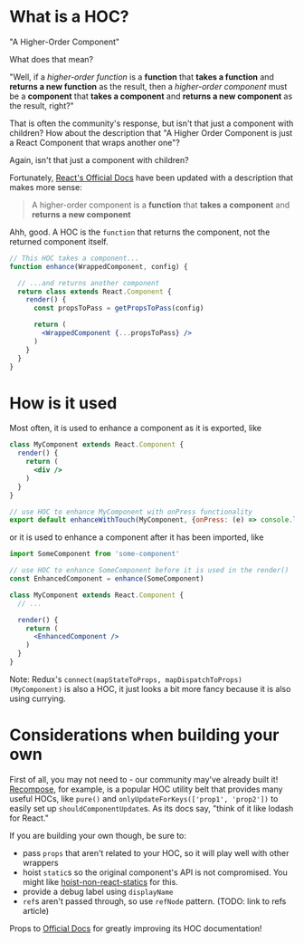 # What is a HOC?
"A Higher-Order Component"

What does that mean?

"Well, if a _higher-order function_ is a **function** that **takes a function** and **returns a new function** as the result, then a _higher-order component_ must be a **component** that **takes a component** and **returns a new component** as the result, right?"

That is often the community's response, but isn't that just a component with children? How about the description that "A Higher Order Component is just a React Component that wraps another one"?

Again, isn't that just a component with children?

Fortunately, [React's Official Docs](https://facebook.github.io/react/docs/higher-order-components.html) have been updated with a description that makes more sense:

> A higher-order component is a **function** that **takes a component** and **returns a new component**

Ahh, good. A HOC is the `function` that returns the component, not the returned component itself.

```jsx
// This HOC takes a component...
function enhance(WrappedComponent, config) {

  // ...and returns another component
  return class extends React.Component {
    render() {
      const propsToPass = getPropsToPass(config)

      return (
        <WrappedComponent {...propsToPass} />
      )
    }
  }
}
```

# How is it used
Most often, it is used to enhance a component as it is exported, like

```jsx
class MyComponent extends React.Component {
  render() {
    return (
      <div />
    )
  }
}

// use HOC to enhance MyComponent with onPress functionality
export default enhanceWithTouch(MyComponent, {onPress: (e) => console.log(e)})
```

or it is used to enhance a component after it has been imported, like

```jsx
import SomeComponent from 'some-component'

// use HOC to enhance SomeComponent before it is used in the render()
const EnhancedComponent = enhance(SomeComponent)

class MyComponent extends React.Component {
  // ...

  render() {
    return (
      <EnhancedComponent />
    )
  }
}
```

Note: Redux's `connect(mapStateToProps, mapDispatchToProps)(MyComponent)` is also a HOC, it just looks a bit more fancy because it is also using currying.

# Considerations when building your own
First of all, you may not need to - our community may've already built it! [Recompose](https://github.com/acdlite/recompose), for example, is a popular HOC utility belt that provides many useful HOCs, like `pure()` and `onlyUpdateForKeys(['prop1', 'prop2'])` to easily set up `shouldComponentUpdate`s. As its docs say, "think of it like lodash for React."

If you are building your own though, be sure to:
- pass `props` that aren't related to your HOC, so it will play well with other wrappers
- hoist `static`s so the original component's API is not compromised. You might like [hoist-non-react-statics](https://github.com/mridgway/hoist-non-react-statics) for this.
- provide a debug label using `displayName`
- `ref`s aren't passed through, so use `refNode` pattern. (TODO: link to refs article)

Props to [Official Docs](https://facebook.github.io/react/docs/higher-order-components.html#convention-pass-unrelated-props-through-to-the-wrapped-component) for greatly improving its HOC documentation!